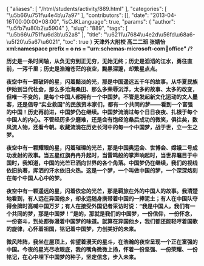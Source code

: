 {
    "aliases": [
        "/html/students/activity/889.html"
    ],
    "categories": [
        "\u5b66\u751f\u4e4b\u7a97"
    ],
    "contributors": [],
    "date": "2013-04-16T00:00:00+08:00",
    "isCJKLanguage": true,
    "params": {
        "author": "\u5fb7\u80b2\u5904"
    },
    "slug": "889",
    "tags": [
        "\u5b66\u751f\u6d3b\u52a8"
    ],
    "title": "\u6211\u7684\u4e2d\u56fd\u68a6-\u5f20\u5a67\u6021",
    "toc": true
}
**天津外大附校 高二二班 张婧怡xml:namespace prefix = o ns = "urn:schemas-microsoft-com:office:office" /?**

**历史是一条时间轴，从负无穷到正无穷，无始无终；历史是滔滔的江水，勇往直前，一泻千里；历史是浩瀚苍茫的夜空，黝黑深邃，却繁星点点。**

**夜空中有一颗破碎的星，闪着黯淡的光，那是中国遥远五千年的故事。从华夏民族伊始到当代社会，那么多沧海桑田、那么多荣辱沉浮，太多的故事、太多的改变，但唯一不变的，是每个中国人都拥有一个中国梦。不管是发起新文化运动的文人墨客，还是倡导“实业救国”的民族资本家们，都有一个共同的梦——看到一个富强的中国！历史再前进，中国梦仍在继续。中国梦流淌过每个日日夜夜、扎根于每个中国人的内心。不管经历多少磨难，还是会有饱经沧桑后成功的微笑，俱往矣，数风流人物，还看今朝。收藏流淌在历史长河中的每一个中国梦，战于世，立一生之梦。**

**夜空中有一颗耀眼的星，闪着璀璨的光芒，那是中国奥运会、世博会、嫦娥二号成功发射的故事。当五星红旗冉冉升起时，当雷鸣般的掌声响起时，当世界瞩目于中国时，我知道，中国的光芒已洒向世界的各个角落。中国梦仍在继续，我们的视线依旧执著，挥洒的汗水依旧火热。这是一个梦，一个叫做中国的梦，一个深深烙刻在每个中国人心中的梦。**

**夜空中有一颗遥远的星，闪着依恋的光芒，那是羁旅在外的中国人的故事。我清楚地看到，有人远在异国他乡，却永远随身携带着中国的一捧泥土；有人在中国队夺得金牌时高喊中国万岁；有人在接受外国记者采访时说：“我是中国人，我们有一个共同的梦，那是中国梦！”是的，那就是我们的中国梦，一份信仰，一份怀念，一份奋斗，到处都弥漫着中国梦的味道。就算在异国他乡，我们都还能轻哼着国歌的旋律，心怀着祖国，铭记着中国梦，力创美好的未来。**

**微风阵阵，我坐在屋顶上，仰望着漫天的星斗，在浩瀚的夜空呈现一个正在富强的中国。今夜的星光尽收眼底，我的嘴角微微上扬，怀着一份坚强、一份荣耀、一份铭记，在心中埋下中国梦的种子，坚定信念，步入未来。**

